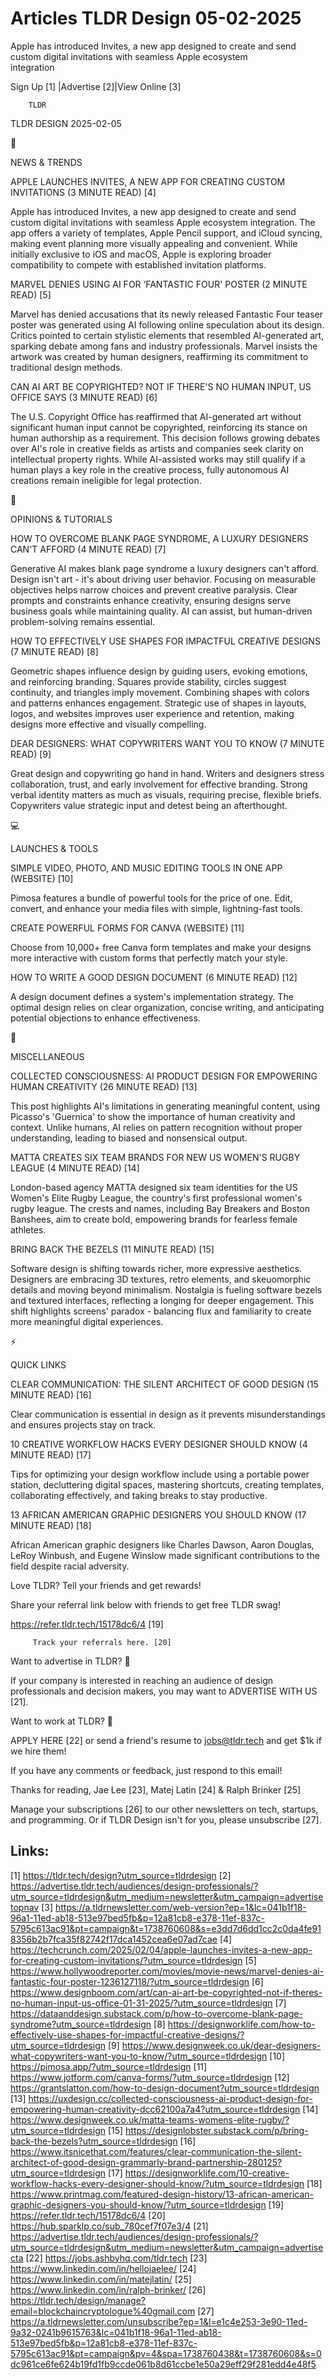 # Articles TLDR Design 05-02-2025

Apple has introduced Invites, a new app designed to create and send
custom digital invitations with seamless Apple ecosystem
integration ‌ ‌ ‌ ‌ ‌ ‌ ‌ ‌ ‌ ‌ ‌ ‌ ‌ ‌ ‌ ‌ ‌ ‌ ‌ ‌ ‌ ‌ ‌ ‌ ‌ ‌  ‌ ‌ ‌ ‌ ‌ ‌ ‌ ‌ ‌ ‌ ‌ ‌ ‌ ‌ ‌ ‌ ‌ ‌ ‌ ‌ ‌ ‌ ‌ ‌ ‌ ‌ 


 Sign Up [1] |Advertise [2]|View Online [3] 

		TLDR 

TLDR DESIGN 2025-02-05

📱 

NEWS & TRENDS

 APPLE LAUNCHES INVITES, A NEW APP FOR CREATING CUSTOM INVITATIONS (3
MINUTE READ) [4] 

 Apple has introduced Invites, a new app designed to create and send
custom digital invitations with seamless Apple ecosystem integration.
The app offers a variety of templates, Apple Pencil support, and
iCloud syncing, making event planning more visually appealing and
convenient. While initially exclusive to iOS and macOS, Apple is
exploring broader compatibility to compete with established invitation
platforms. 

 MARVEL DENIES USING AI FOR ‘FANTASTIC FOUR' POSTER (2 MINUTE READ)
[5] 

 Marvel has denied accusations that its newly released Fantastic Four
teaser poster was generated using AI following online speculation
about its design. Critics pointed to certain stylistic elements that
resembled AI-generated art, sparking debate among fans and industry
professionals. Marvel insists the artwork was created by human
designers, reaffirming its commitment to traditional design methods. 

 CAN AI ART BE COPYRIGHTED? NOT IF THERE'S NO HUMAN INPUT, US OFFICE
SAYS (3 MINUTE READ) [6] 

 The U.S. Copyright Office has reaffirmed that AI-generated art
without significant human input cannot be copyrighted, reinforcing its
stance on human authorship as a requirement. This decision follows
growing debates over AI's role in creative fields as artists and
companies seek clarity on intellectual property rights. While
AI-assisted works may still qualify if a human plays a key role in the
creative process, fully autonomous AI creations remain ineligible for
legal protection. 

🚀 

OPINIONS & TUTORIALS

 HOW TO OVERCOME BLANK PAGE SYNDROME, A LUXURY DESIGNERS CAN'T AFFORD
(4 MINUTE READ) [7] 

 Generative AI makes blank page syndrome a luxury designers can't
afford. Design isn't art - it's about driving user behavior. Focusing
on measurable objectives helps narrow choices and prevent creative
paralysis. Clear prompts and constraints enhance creativity, ensuring
designs serve business goals while maintaining quality. AI can assist,
but human-driven problem-solving remains essential. 

 HOW TO EFFECTIVELY USE SHAPES FOR IMPACTFUL CREATIVE DESIGNS (7
MINUTE READ) [8] 

 Geometric shapes influence design by guiding users, evoking emotions,
and reinforcing branding. Squares provide stability, circles suggest
continuity, and triangles imply movement. Combining shapes with colors
and patterns enhances engagement. Strategic use of shapes in layouts,
logos, and websites improves user experience and retention, making
designs more effective and visually compelling. 

 DEAR DESIGNERS: WHAT COPYWRITERS WANT YOU TO KNOW (7 MINUTE READ) [9]


 Great design and copywriting go hand in hand. Writers and designers
stress collaboration, trust, and early involvement for effective
branding. Strong verbal identity matters as much as visuals, requiring
precise, flexible briefs. Copywriters value strategic input and detest
being an afterthought. 

💻 

LAUNCHES & TOOLS

 SIMPLE VIDEO, PHOTO, AND MUSIC EDITING TOOLS IN ONE APP (WEBSITE)
[10] 

 Pimosa features a bundle of powerful tools for the price of one.
Edit, convert, and enhance your media files with simple,
lightning-fast tools. 

 CREATE POWERFUL FORMS FOR CANVA (WEBSITE) [11] 

 Choose from 10,000+ free Canva form templates and make your designs
more interactive with custom forms that perfectly match your style. 

 HOW TO WRITE A GOOD DESIGN DOCUMENT (6 MINUTE READ) [12] 

 A design document defines a system's implementation strategy. The
optimal design relies on clear organization, concise writing, and
anticipating potential objections to enhance effectiveness. 

🎁 

MISCELLANEOUS

 COLLECTED CONSCIOUSNESS: AI PRODUCT DESIGN FOR EMPOWERING HUMAN
CREATIVITY (26 MINUTE READ) [13] 

 This post highlights AI's limitations in generating meaningful
content, using Picasso's 'Guernica' to show the importance of human
creativity and context. Unlike humans, AI relies on pattern
recognition without proper understanding, leading to biased and
nonsensical output. 

 MATTA CREATES SIX TEAM BRANDS FOR NEW US WOMEN'S RUGBY LEAGUE (4
MINUTE READ) [14] 

 London-based agency MATTA designed six team identities for the US
Women's Elite Rugby League, the country's first professional women's
rugby league. The crests and names, including Bay Breakers and Boston
Banshees, aim to create bold, empowering brands for fearless female
athletes. 

 BRING BACK THE BEZELS (11 MINUTE READ) [15] 

 Software design is shifting towards richer, more expressive
aesthetics. Designers are embracing 3D textures, retro elements, and
skeuomorphic details and moving beyond minimalism. Nostalgia is
fueling software bezels and textured interfaces, reflecting a longing
for deeper engagement. This shift highlights screens' paradox -
balancing flux and familiarity to create more meaningful digital
experiences. 

⚡ 

QUICK LINKS

 CLEAR COMMUNICATION: THE SILENT ARCHITECT OF GOOD DESIGN (15 MINUTE
READ) [16] 

 Clear communication is essential in design as it prevents
misunderstandings and ensures projects stay on track. 

 10 CREATIVE WORKFLOW HACKS EVERY DESIGNER SHOULD KNOW (4 MINUTE READ)
[17] 

 Tips for optimizing your design workflow include using a portable
power station, decluttering digital spaces, mastering shortcuts,
creating templates, collaborating effectively, and taking breaks to
stay productive. 

 13 AFRICAN AMERICAN GRAPHIC DESIGNERS YOU SHOULD KNOW (17 MINUTE
READ) [18] 

 African American graphic designers like Charles Dawson, Aaron
Douglas, LeRoy Winbush, and Eugene Winslow made significant
contributions to the field despite racial adversity. 

Love TLDR? Tell your friends and get rewards!

 Share your referral link below with friends to get free TLDR swag! 

 https://refer.tldr.tech/15178dc6/4 [19] 

		 Track your referrals here. [20] 

Want to advertise in TLDR? 📰

 If your company is interested in reaching an audience of design
professionals and decision makers, you may want to ADVERTISE WITH US
[21]. 

Want to work at TLDR? 💼

 APPLY HERE [22] or send a friend's resume to jobs@tldr.tech and get
$1k if we hire them! 

 If you have any comments or feedback, just respond to this email! 

Thanks for reading, 
Jae Lee [23], Matej Latin [24] & Ralph Brinker [25] 

 Manage your subscriptions [26] to our other newsletters on tech,
startups, and programming. Or if TLDR Design isn't for you, please
unsubscribe [27]. 

 

Links:
------
[1] https://tldr.tech/design?utm_source=tldrdesign
[2] https://advertise.tldr.tech/audiences/design-professionals/?utm_source=tldrdesign&utm_medium=newsletter&utm_campaign=advertisetopnav
[3] https://a.tldrnewsletter.com/web-version?ep=1&lc=041b1f18-96a1-11ed-ab18-513e97bed5fb&p=12a81cb8-e378-11ef-837c-5795c613ac91&pt=campaign&t=1738760608&s=e3dd7d6dd1cc2c0da4fe918356b2b7fca35f82742f17dca1452cea6e07ad7cae
[4] https://techcrunch.com/2025/02/04/apple-launches-invites-a-new-app-for-creating-custom-invitations/?utm_source=tldrdesign
[5] https://www.hollywoodreporter.com/movies/movie-news/marvel-denies-ai-fantastic-four-poster-1236127118/?utm_source=tldrdesign
[6] https://www.designboom.com/art/can-ai-art-be-copyrighted-not-if-theres-no-human-input-us-office-01-31-2025/?utm_source=tldrdesign
[7] https://dataanddesign.substack.com/p/how-to-overcome-blank-page-syndrome?utm_source=tldrdesign
[8] https://designworklife.com/how-to-effectively-use-shapes-for-impactful-creative-designs/?utm_source=tldrdesign
[9] https://www.designweek.co.uk/dear-designers-what-copywriters-want-you-to-know/?utm_source=tldrdesign
[10] https://pimosa.app/?utm_source=tldrdesign
[11] https://www.jotform.com/canva-forms/?utm_source=tldrdesign
[12] https://grantslatton.com/how-to-design-document?utm_source=tldrdesign
[13] https://uxdesign.cc/collected-consciousness-ai-product-design-for-empowering-human-creativity-dcc62100a7a4?utm_source=tldrdesign
[14] https://www.designweek.co.uk/matta-teams-womens-elite-rugby/?utm_source=tldrdesign
[15] https://designlobster.substack.com/p/bring-back-the-bezels?utm_source=tldrdesign
[16] https://www.itsnicethat.com/features/clear-communication-the-silent-architect-of-good-design-grammarly-brand-partnership-280125?utm_source=tldrdesign
[17] https://designworklife.com/10-creative-workflow-hacks-every-designer-should-know/?utm_source=tldrdesign
[18] https://www.printmag.com/featured-design-history/13-african-american-graphic-designers-you-should-know/?utm_source=tldrdesign
[19] https://refer.tldr.tech/15178dc6/4
[20] https://hub.sparklp.co/sub_780cef7f07e3/4
[21] https://advertise.tldr.tech/audiences/design-professionals/?utm_source=tldrdesign&utm_medium=newsletter&utm_campaign=advertisecta
[22] https://jobs.ashbyhq.com/tldr.tech
[23] https://www.linkedin.com/in/hellojaelee/
[24] https://www.linkedin.com/in/matejlatin/
[25] https://www.linkedin.com/in/ralph-brinker/
[26] https://tldr.tech/design/manage?email=blockchaincryptologue%40gmail.com
[27] https://a.tldrnewsletter.com/unsubscribe?ep=1&l=e1c4e253-3e90-11ed-9a32-0241b9615763&lc=041b1f18-96a1-11ed-ab18-513e97bed5fb&p=12a81cb8-e378-11ef-837c-5795c613ac91&pt=campaign&pv=4&spa=1738760438&t=1738760608&s=0dc961ce6fe624b19fd1fb9ccde061b8d61ccbe1e50a29eff29f281edd4e48f5